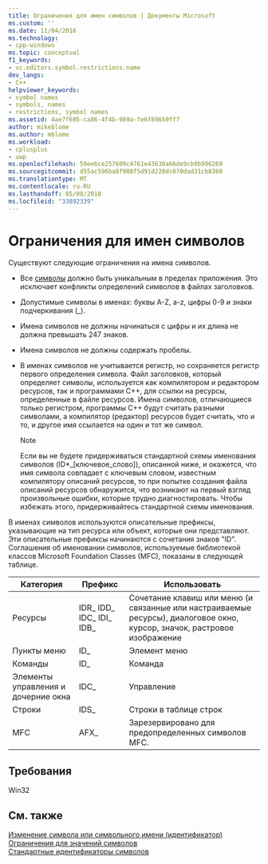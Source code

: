 ```yaml
---
title: Ограничения для имен символов | Документы Microsoft
ms.custom: ''
ms.date: 11/04/2016
ms.technology:
- cpp-windows
ms.topic: conceptual
f1_keywords:
- vc.editors.symbol.restrictions.name
dev_langs:
- C++
helpviewer_keywords:
- symbol names
- symbols, names
- restrictions, symbol names
ms.assetid: 4ae7f695-ca86-4f4b-989a-fe6f89650ff7
author: mikeblome
ms.author: mblome
ms.workload:
- cplusplus
- uwp
ms.openlocfilehash: 59ee6ce257609c4761e43630a66de9cb9b996269
ms.sourcegitcommit: d55ac596ba8f908f5d91d228dc070dad31cb8360
ms.translationtype: MT
ms.contentlocale: ru-RU
ms.lasthandoff: 05/08/2018
ms.locfileid: "33892339"
---
```

# <a name="symbol-name-restrictions"></a>Ограничения для имен символов
Существуют следующие ограничения на имена символов.  
  
-   Все [символы](../windows/symbols-resource-identifiers.md) должно быть уникальным в пределах приложения. Это исключает конфликты определений символов в файлах заголовков.  
  
-   Допустимые символы в именах: буквы A-Z, a-z, цифры 0-9 и знаки подчеркивания (_).  
  
-   Имена символов не должны начинаться с цифры и их длина не должна превышать 247 знаков.  
  
-   Имена символов не должны содержать пробелы.  
  
-   В именах символов не учитывается регистр, но сохраняется регистр первого определения символа. Файл заголовков, который определяет символы, используется как компилятором и редактором ресурсов, так и программами C++, для ссылки на ресурсы, определенные в файле ресурсов. Имена символов, отличающиеся только регистром, программы C++ будут считать разными символами, а компилятор (редактор) ресурсов будет считать, что и то, и другое имя ссылается на один и тот же символ.  
  
    > [!NOTE]
    >  Если вы не будете придерживаться стандартной схемы именования символов (ID*_[ключевое_слово]), описанной ниже, и окажется, что имя символа совпадает с ключевым словом, известным компилятору описаний ресурсов, то при попытке создания файла описаний ресурсов обнаружится, что возникают на первый взгляд произвольные ошибки, которые трудно диагностировать. Чтобы избежать этого, придерживайтесь стандартной схемы именования.  
  
 В именах символов используются описательные префиксы, указывающие на тип ресурса или объект, которые они представляют. Эти описательные префиксы начинаются с сочетания знаков "ID". Соглашения об именовании символов, используемые библиотекой классов Microsoft Foundation Classes (MFC), показаны в следующей таблице.  
  
|Категория|Префикс|Использовать|  
|--------------|------------|---------|  
|Ресурсы|IDR_ IDD_ IDC_ IDI_ IDB_|Сочетание клавиш или меню (и связанные или настраиваемые ресурсы), диалоговое окно, курсор, значок, растровое изображение|  
|Пункты меню|ID_|Элемент меню|  
|Команды|ID_|Команда|  
|Элементы управления и дочерние окна|IDC_|Управление|  
|Строки|IDS_|Строки в таблице строк|  
|MFC|AFX_|Зарезервировано для предопределенных символов MFC.|  
  

  
## <a name="requirements"></a>Требования  
 Win32  
  
## <a name="see-also"></a>См. также  
 [Изменение символа или символьного имени (идентификатор)](../windows/changing-a-symbol-or-symbol-name-id.md)   
 [Ограничения для значений символов](../windows/symbol-value-restrictions.md)   
 [Стандартные идентификаторы символов](../windows/predefined-symbol-ids.md)